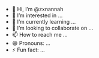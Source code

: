 - 👋 Hi, I’m @zxnannah
- 👀 I’m interested in ...
- 🌱 I’m currently learning ...
- 💞️ I’m looking to collaborate on ...
- 📫 How to reach me ...
- 😄 Pronouns: ...
- ⚡ Fun fact: ...

<!---
zxnannah/zxnannah is a ✨ special ✨ repository because its `README.md` (this file) appears on your GitHub profile.
You can click the Preview link to take a look at your changes.
--->

